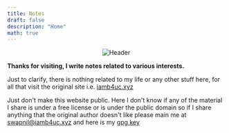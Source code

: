 ```yaml
---
title: Notes
draft: false
description: "Home"
math: true
---
```


<center>

![Header](/img/main.gif)

</center>
<div class="dsclmr">
    <b>
        Thanks for visiting, I write notes related to
        various interests.
    </b>
</div>

Just to clarify, there is nothing related to my life
or any other stuff here, for all that visit the original
site i.e. [iamb4uc.xyz](https://iamb4uc.xyz)

Just don't make this website public. Here I don't know
if any of the material I share is under a free license
or is under the public domain so if I share anything that the
original author doesn't like please main me at
[swapnil@iamb4uc.xyz](mailto:swapnil@iamb4uc.xyz) and
here is my [gpg key](https://iamb4uc.xyz/files/swapnil@iamb4uc.xyz.gpg)
